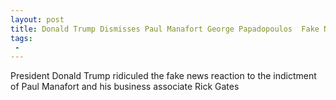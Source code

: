 ```yaml
---
layout: post
title: Donald Trump Dismisses Paul Manafort George Papadopoulos  Fake News Is Working Overtime
tags:
 -
---
```

President Donald Trump ridiculed the fake news reaction to the indictment of Paul Manafort and his business associate Rick Gates
